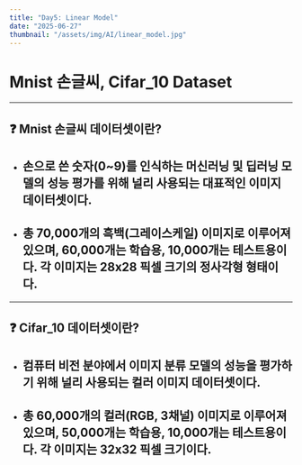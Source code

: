 ```yaml
---
title: "Day5: Linear Model"
date: "2025-06-27"
thumbnail: "/assets/img/AI/linear_model.jpg"
---
```


# Mnist 손글씨, Cifar_10 Dataset

---

## ❓ Mnist 손글씨 데이터셋이란?
 - ## 손으로 쓴 숫자(0~9)를 인식하는 머신러닝 및 딥러닝 모델의 성능 평가를 위해 널리 사용되는 대표적인 이미지 데이터셋이다.

- ## 총 70,000개의 흑백(그레이스케일) 이미지로 이루어져 있으며, 60,000개는 학습용, 10,000개는 테스트용이다. 각 이미지는 28x28 픽셀 크기의 정사각형 형태이다.

---

## ❓ Cifar_10 데이터셋이란?
 - ## 컴퓨터 비전 분야에서 이미지 분류 모델의 성능을 평가하기 위해 널리 사용되는 컬러 이미지 데이터셋이다.

 - ## 총 60,000개의 컬러(RGB, 3채널) 이미지로 이루어져 있으며, 50,000개는 학습용, 10,000개는 테스트용이다. 각 이미지는 32x32 픽셀 크기이다.

 